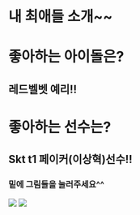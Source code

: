 # 내 최애들 소개~~
# 좋아하는 아이돌은?
## 레드벨벳 예리!!
# 좋아하는 선수는?
## Skt t1 페이커(이상혁)선수!!
### 밑에 그림들을 눌러주세요^^
[![](https://img.hankyung.com/photo/201906/2019061915415919454-540x809.jpg)](https://youtu.be/F4qF8eOJOso)
[![](https://cdn.gamemeca.com/data_center/209/927/20200306131429.jpg)](https://youtu.be/cbmFZvsyVKU)
